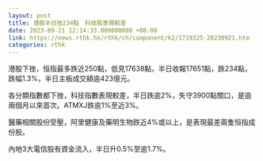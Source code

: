 ```yaml
---
layout: post
title: 港股半日挫234點　科技股表現較差
date: 2023-09-21 12:14:33.000000000 +08:00
link: https://news.rthk.hk/rthk/ch/component/k2/1719325-20230921.htm
categories: rthk
---
```


港股下挫，恒指最多跌近250點，低見17638點，半日收報17651點，跌234點，跌幅1.3%，半日主板成交額逾423億元。

各分類指數都下挫，科技指數表現較差，半日跌逾2%，失守3900點關口，是逾兩個月以來首次。ATMXJ跌逾1%至近3%。

醫藥相關股份受壓，阿里健康及藥明生物跌近4%或以上，是表現最差兩隻恒指成份股。

內地3大電信股有資金流入，半日升0.5%至逾1.7%。
